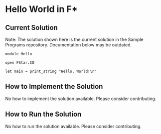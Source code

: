# Hello World in F\*

## Current Solution

Note: The solution shown here is the current solution in the Sample Programs repository. Documentation below may be outdated.

```F\*
module Hello

open FStar.IO

let main = print_string "Hello, World!\n"

```

## How to Implement the Solution

No how to implement the solution available. Please consider contributing.

## How to Run the Solution

No how to run the solution available. Please consider contributing.
